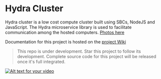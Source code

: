 # Hydra Cluster

Hydra cluster is a low cost compute cluster built using SBCs, NodeJS and JavaScript. The Hydra microservice library is used to facilitate communication among the hosted computers. [Photos here](https://github.com/cjus/hydra-cluster/wiki/Photos)

Documentation for this project is hosted on the [project Wiki](https://github.com/cjus/hydra-cluster/wiki)

> This repo is under development. Star this project to follow its development. Complete source code for this project will be released once it's full integrated.

[![Alt text for your video](http://img.youtube.com/vi/T3ymApCExK8/0.jpg)](http://www.youtube.com/watch?v=T3ymApCExK8)
